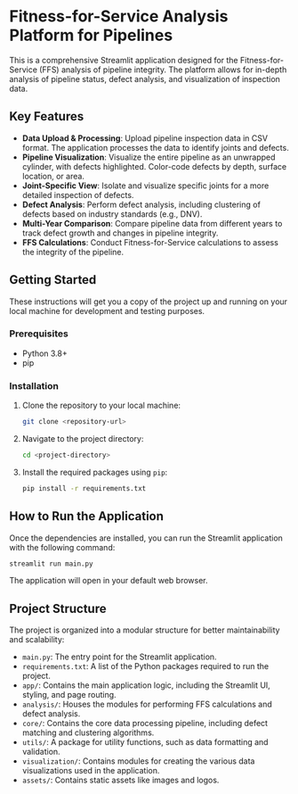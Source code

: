 # Fitness-for-Service Analysis Platform for Pipelines

This is a comprehensive Streamlit application designed for the Fitness-for-Service (FFS) analysis of pipeline integrity. The platform allows for in-depth analysis of pipeline status, defect analysis, and visualization of inspection data.

## Key Features

*   **Data Upload & Processing**: Upload pipeline inspection data in CSV format. The application processes the data to identify joints and defects.
*   **Pipeline Visualization**: Visualize the entire pipeline as an unwrapped cylinder, with defects highlighted. Color-code defects by depth, surface location, or area.
*   **Joint-Specific View**: Isolate and visualize specific joints for a more detailed inspection of defects.
*   **Defect Analysis**: Perform defect analysis, including clustering of defects based on industry standards (e.g., DNV).
*   **Multi-Year Comparison**: Compare pipeline data from different years to track defect growth and changes in pipeline integrity.
*   **FFS Calculations**: Conduct Fitness-for-Service calculations to assess the integrity of the pipeline.

## Getting Started

These instructions will get you a copy of the project up and running on your local machine for development and testing purposes.

### Prerequisites

*   Python 3.8+
*   pip

### Installation

1.  Clone the repository to your local machine:
    ```bash
    git clone <repository-url>
    ```
2.  Navigate to the project directory:
    ```bash
    cd <project-directory>
    ```
3.  Install the required packages using `pip`:
    ```bash
    pip install -r requirements.txt
    ```

## How to Run the Application

Once the dependencies are installed, you can run the Streamlit application with the following command:

```bash
streamlit run main.py
```

The application will open in your default web browser.

## Project Structure

The project is organized into a modular structure for better maintainability and scalability:

-   `main.py`: The entry point for the Streamlit application.
-   `requirements.txt`: A list of the Python packages required to run the project.
-   `app/`: Contains the main application logic, including the Streamlit UI, styling, and page routing.
-   `analysis/`: Houses the modules for performing FFS calculations and defect analysis.
-   `core/`: Contains the core data processing pipeline, including defect matching and clustering algorithms.
-   `utils/`: A package for utility functions, such as data formatting and validation.
-   `visualization/`: Contains modules for creating the various data visualizations used in the application.
-   `assets/`: Contains static assets like images and logos.
